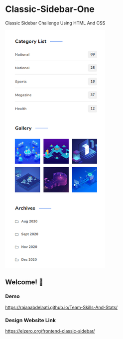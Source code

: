 # Classic-Sidebar-One
Classic Sidebar Challenge Using HTML And CSS

![Design preview for the Classic-Sidebar-One challenge](./images/frontend-task-classic-sidebar.png)

## Welcome! 👋

### Demo 
https://rajaaabdelaati.github.io/Team-Skills-And-Stats/

### Design Website Link 
https://elzero.org/frontend-classic-sidebar/
